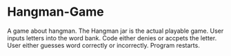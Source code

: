 # Hangman-Game
A game about hangman. The Hangman jar is the actual playable game.
User inputs letters into the word bank.
Code either denies or accpets the letter.
User either guesses word correctly or incorrectly.
Program restarts.
